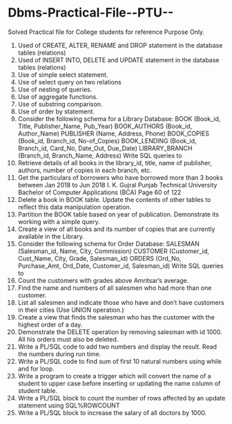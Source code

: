 # Dbms-Practical-File--PTU--
Solved Practical file for College students for reference Purpose Only.


1. Used of CREATE, ALTER, RENAME and DROP statement in the database tables
(relations)
2. Used of INSERT INTO, DELETE and UPDATE statement in the database tables
(relations)
3. Use of simple select statement.
4. Use of select query on two relations
5. Use of nesting of queries.
6. Use of aggregate functions.
7. Use of substring comparison.
8. Use of order by statement.
9. Consider the following schema for a Library Database:
BOOK (Book_id, Title, Publisher_Name, Pub_Year)
BOOK_AUTHORS (Book_id, Author_Name)
PUBLISHER (Name, Address, Phone)
BOOK_COPIES (Book_id, Branch_id, No-of_Copies)
BOOK_LENDING (Book_id, Branch_id, Card_No, Date_Out, Due_Date)
LIBRARY_BRANCH (Branch_id, Branch_Name, Address)
Write SQL queries to
1. Retrieve details of all books in the library_id, title, name of publisher, authors,
number of copies in each branch, etc.
2. Get the particulars of borrowers who have borrowed more than 3 books between Jan
2018 to Jun 2018
I. K. Gujral Punjab Technical University
Bachelor of Computer Applications (BCA)
Page 60 of 122
3. Delete a book in BOOK table. Update the contents of other tables to reflect this data
manipulation operation.
4. Partition the BOOK table based on year of publication. Demonstrate its working with
a simple query.
5. Create a view of all books and its number of copies that are currently available in the
Library.
10. Consider the following schema for Order Database:
SALESMAN (Salesman_id, Name, City, Commission)
CUSTOMER (Customer_id, Cust_Name, City, Grade, Salesman_id)
ORDERS (Ord_No, Purchase_Amt, Ord_Date, Customer_id, Salesman_id)
Write SQL queries to
1. Count the customers with grades above Amritsar’s average.
2. Find the name and numbers of all salesmen who had more than one customer.
3. List all salesmen and indicate those who have and don’t have customers in their cities
(Use UNION operation.)
4. Create a view that finds the salesman who has the customer with the highest order of
a day.
5. Demonstrate the DELETE operation by removing salesman with id 1000. All his
orders must also be deleted.
11. Write a PL/SQL code to add two numbers and display the result. Read the numbers during
run time.
12. Write a PL/SQL code to find sum of first 10 natural numbers using while and for loop.
13. Write a program to create a trigger which will convert the name of a student to upper case
before inserting or updating the name column of student table.
14. Write a PL/SQL block to count the number of rows affected by an update statement using
SQL%ROWCOUNT
15. Write a PL/SQL block to increase the salary of all doctors by 1000.
